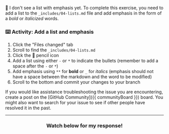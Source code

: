 :thinking: I don't see a list with emphasis yet. To complete this exercise, you need to add a list to the `_includes/04-lists.md` file and add emphasis in the form of a *bold* or _italicized_ words.

### :keyboard: Activity: Add a list and emphasis

1. Click the "Files changed" tab
1. Scroll to find the `_includes/04-lists.md`
1. Click the :pencil: pencil icon
1. Add a list using either `-` or `*` to indicate the bullets (remember to add a space after the `-` or `*`)
1. Add emphasis using `**` for **bold** or `_` for _italics_ (emphasis should not have a space between the markdown and the word to be modified)
1. Scroll to the bottom and commit your changes to your branch

If you would like assistance troubleshooting the issue you are encountering, create a post on the [GitHub Community]({{ communityBoard }}) board. You might also want to search for your issue to see if other people have resolved it in the past.

<hr>
<h3 align="center">Watch below for my response!</h3>
